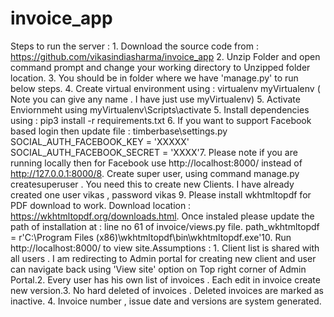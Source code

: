# invoice_app
 Steps to run the server : 1. Download the source code from : https://github.com/vikasindiasharma/invoice_app 2. Unzip Folder and open command prompt and change your working directory to Unzipped folder location. 3. You should be in folder where we have 'manage.py' to run below steps. 4. Create virtual environment using : virtualenv myVirtualenv ( Note you can give any name . I have just use myVirtualenv) 5. Activate Enviornmeht using myVirtualenv\Scripts\activate 5. Install dependencies using : pip3 install -r requirements.txt 6. If you want to support Facebook based login then update file : timberbase\settings.py SOCIAL_AUTH_FACEBOOK_KEY = 'XXXXX' SOCIAL_AUTH_FACEBOOK_SECRET = 'XXXX'7. Please note if you are running locally then for Facebook use http://localhost:8000/ instead of http://127.0.0.1:8000/8. Create super user, using command manage.py createsuperuser . You need this to create new Clients. I have already created one user vikas , password vikas 9. Please install wkhtmltopdf for PDF download to work. Download location : https://wkhtmltopdf.org/downloads.html. Once instaled please update the path of installation at : line no 61 of invoice/views.py file. path_wkhtmltopdf = r'C:\Program Files (x86)\wkhtmltopdf\bin\wkhtmltopdf.exe'10. Run http://localhost:8000/ to view site.Assumptions : 1. Client list is shared with all users . I am redirecting to Admin portal for creating new client and user can navigate back using 'View site' option on Top right corner of Admin Portal.2. Every user has his own list of invoices . Each edit in invoice create new version.3. No hard deleted of invoices . Deleted invoices are marked as inactive. 4. Invoice number , issue date and versions are system generated. 
